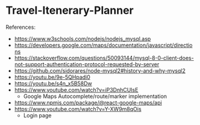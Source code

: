 # Travel-Itenerary-Planner

References:

- https://www.w3schools.com/nodejs/nodejs_mysql.asp
- https://developers.google.com/maps/documentation/javascript/directions
- https://stackoverflow.com/questions/50093144/mysql-8-0-client-does-not-support-authentication-protocol-requested-by-server
- https://github.com/sidorares/node-mysql2#history-and-why-mysql2
- https://youtu.be/9e-5QHpadi0
- https://youtu.be/s4n_x5B58Dw
- https://www.youtube.com/watch?v=iP3DnhCUIsE
  - Google Maps Autocomplete/route/marker implementation
- https://www.npmjs.com/package/@react-google-maps/api
- https://www.youtube.com/watch?v=Y-XW9m8qOis
  - Login page

